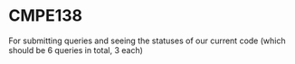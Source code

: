 # CMPE138
For submitting queries and seeing the statuses of our current code (which should be 6 queries in total, 3 each)
